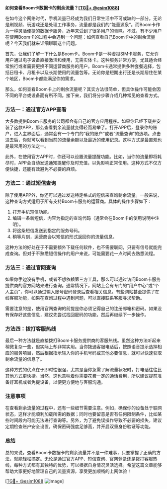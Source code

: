 **如何查看Boom卡数据卡的剩余流量？[[TG💪+ @esim1088](https://t.me/s/esim1088)]**

在如今这个网络时代，手机流量已经成为我们日常生活中不可或缺的一部分。无论是刷视频、玩游戏还是处理工作事务，流量都是我们的“能量源泉”。而Boom卡作为一种灵活便捷的数据卡服务，近年来受到了很多用户的青睐。不过，有不少用户在使用Boom卡的过程中会遇到一个问题：如何查看自己Boom卡中的剩余流量呢？今天我们就来详细聊聊这个问题。

首先，让我们了解一下什么是Boom卡。Boom卡是一种虚拟SIM卡服务，它允许用户通过电子设备直接激活和使用，无需实体卡。这种服务非常方便，尤其适合经常旅行或者需要更换不同运营商服务的用户。Boom卡通常提供多种套餐选择，包括日租卡、月租卡以及长期使用的流量包等。无论你是短期出行还是长期居住在某个地区，Boom卡都能满足你的需求。

那么，如何查看Boom卡上的剩余流量呢？其实方法很简单，但具体操作可能会因不同的平台或设备而有所不同。接下来，我们将分步骤介绍几种常见的查看方式。

### 方法一：通过官方APP查看

大多数提供Boom卡服务的公司都会有自己的官方应用程序。如果你已经下载并安装了这款APP，那么查看剩余流量就变得轻而易举了。打开APP后，登录你的账户，进入主界面后，通常会有一个专门的“我的账户”或者“流量查询”的选项。点击进去后，你就可以看到当前的流量余额以及最近的使用记录。这种方式是最直观也是最常用的方法之一。

此外，在使用官方APP时，你还可以设置流量提醒功能。比如，当你的流量即将耗尽时，APP会自动发送通知提醒你及时充值，以免影响正常使用。这种方式不仅方便快捷，还能有效避免不必要的麻烦。

### 方法二：通过短信查询

除了使用APP外，你还可以通过发送特定格式的短信来查询剩余流量。一般来说，这种查询方式适用于所有支持Boom卡服务的运营商。具体的操作步骤如下：

1. 打开手机短信功能。
2. 编辑一条新短信，内容为指定的查询代码（通常会在Boom卡的使用说明中注明）。
3. 将这条短信发送到指定的服务号码。
4. 稍等片刻，运营商会以短信的形式返回你的流量信息。

这种方法的好处在于不需要额外下载任何软件，也不需要联网，只要有信号就能完成查询。但对于不熟悉短信操作的用户来说，可能需要花一点时间去熟悉流程。

### 方法三：通过官网查询

如果你手边没有手机，或者不想依赖第三方工具，那么可以通过访问Boom卡服务提供商的官方网站来进行查询。通常情况下，网站上会有专门的“用户中心”或“个人主页”，你可以通过输入账号密码登录后查看相关信息。有些网站甚至提供了在线客服功能，如果在查询过程中遇到问题，可以直接联系客服寻求帮助。

需要注意的是，使用官网查询的前提是你必须记得自己的注册邮箱和密码。如果没有保存好这些信息，建议先尝试找回密码的功能，然后再继续下一步操作。

### 方法四：拨打客服热线

最后一种方法就是直接拨打Boom卡服务提供商的客服热线。虽然这种方法听起来稍微复杂一些，但实际上却非常实用。当你拨通客服电话后，按照语音提示选择相应的服务项目，然后根据指示输入你的手机号码或其他必要信息，就可以快速获取剩余流量的信息了。

这种方式的优点在于即时性很强，尤其是当你急需了解流量状况时，打电话往往比其他方式更快捷。当然，这也意味着你需要花费一定的通话费用，所以建议提前准备好耳机或者免提设备，以便更方便地与客服沟通。

### 注意事项

在查看剩余流量的过程中，还有一些细节需要注意。例如，确保你的设备处于联网状态，这样才能顺利加载所需的数据；同时也要留意是否有任何限制条件，比如某些时间段内可能无法进行查询等。另外，为了避免误操作导致不必要的损失，建议定期检查账户安全设置，确保密码强度足够高，并开启双重身份验证等功能。

### 总结

总的来说，查看Boom卡数据卡的剩余流量并不是一件难事，只要掌握了正确的方法，就能轻松搞定。无论是通过官方APP、短信查询、官网登录还是拨打客服热线，每种方式都有其独特的优势，可以根据自身情况灵活选择。希望这篇文章能够帮助大家更好地管理自己的流量资源，享受更加顺畅的上网体验！

[[TG💪+ @esim1088](https://t.me/s/esim1088) ![Image](https://i.postimg.cc/4NQfJmqS/Snipaste-2025-05-13-00-14-12.png)]